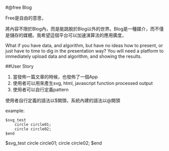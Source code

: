 #@free Blog

Free是自由的意思，

將內容不限於Blog內，而是能跳脫於Blog以外的世界。Blog是一種媒介，而不僅是儲存的媒體。我希望這個平台可以加速演算法的應用廣度，

What if you have data, and algorithm, but have no ideas how to present, or just have to time to dig in the presentation way? You will need a platform to immediately upload data and algorithm, and showing the results. 


##User Story
1. 當發佈一篇文章的時候，也發佈了一個App
2. 使用者可以用來產生svg, html, javascript function processed output
3. 使用者可以自行定義pattern

使用者自行定義的語法以$開頭，系統內建的語法以@開頭

example:

    $svg_test
        circle circle01;
        circle circle02;
    $end

$svg_test
    circle circle01;
    circle circle02;
$end